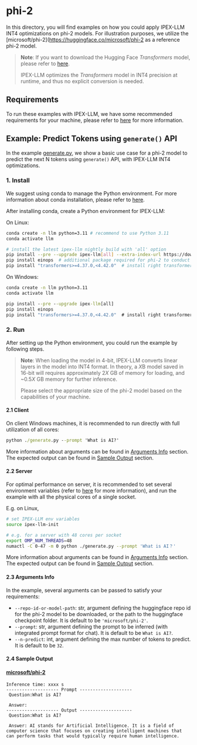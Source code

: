 # phi-2

In this directory, you will find examples on how you could apply IPEX-LLM INT4 optimizations on phi-2 models. For illustration purposes, we utilize the [microsoft/phi-2](https://huggingface.co/microsoft/phi-2 as a reference phi-2 model.

> **Note**: If you want to download the Hugging Face *Transformers* model, please refer to [here](https://huggingface.co/docs/hub/models-downloading#using-git).
>
> IPEX-LLM optimizes the *Transformers* model in INT4 precision at runtime, and thus no explicit conversion is needed.

## Requirements
To run these examples with IPEX-LLM, we have some recommended requirements for your machine, please refer to [here](../README.md#recommended-requirements) for more information.

## Example: Predict Tokens using `generate()` API
In the example [generate.py](./generate.py), we show a basic use case for a phi-2 model to predict the next N tokens using `generate()` API, with IPEX-LLM INT4 optimizations.
### 1. Install
We suggest using conda to manage the Python environment. For more information about conda installation, please refer to [here](https://conda-forge.org/download/).

After installing conda, create a Python environment for IPEX-LLM:

On Linux:

```bash
conda create -n llm python=3.11 # recommend to use Python 3.11
conda activate llm

# install the latest ipex-llm nightly build with 'all' option
pip install --pre --upgrade ipex-llm[all] --extra-index-url https://download.pytorch.org/whl/cpu
pip install einops  # additional package required for phi-2 to conduct generation
pip install "transformers>=4.37.0,<4.42.0"  # install right transformers version
```
On Windows:

```cmd
conda create -n llm python=3.11
conda activate llm

pip install --pre --upgrade ipex-llm[all]
pip install einops
pip install "transformers>=4.37.0,<4.42.0"  # install right transformers version
```

### 2. Run
After setting up the Python environment, you could run the example by following steps.

> **Note**: When loading the model in 4-bit, IPEX-LLM converts linear layers in the model into INT4 format. In theory, a *X*B model saved in 16-bit will requires approximately 2*X* GB of memory for loading, and ~0.5*X* GB memory for further inference.
>
> Please select the appropriate size of the phi-2 model based on the capabilities of your machine.

#### 2.1 Client
On client Windows machines, it is recommended to run directly with full utilization of all cores:
```cmd
python ./generate.py --prompt 'What is AI?'
```
More information about arguments can be found in [Arguments Info](#23-arguments-info) section. The expected output can be found in [Sample Output](#24-sample-output) section.

#### 2.2 Server
For optimal performance on server, it is recommended to set several environment variables (refer to [here](../README.md#best-known-configuration-on-linux) for more information), and run the example with all the physical cores of a single socket.

E.g. on Linux,
```bash
# set IPEX-LLM env variables
source ipex-llm-init

# e.g. for a server with 48 cores per socket
export OMP_NUM_THREADS=48
numactl -C 0-47 -m 0 python ./generate.py --prompt 'What is AI？'
```
More information about arguments can be found in [Arguments Info](#23-arguments-info) section. The expected output can be found in [Sample Output](#24-sample-output) section.

#### 2.3 Arguments Info
In the example, several arguments can be passed to satisfy your requirements:

- `--repo-id-or-model-path`: str, argument defining the huggingface repo id for the phi-2 model to be downloaded, or the path to the huggingface checkpoint folder. It is default to be `'microsoft/phi-2'`.
- `--prompt`: str, argument defining the prompt to be inferred (with integrated prompt format for chat). It is default to be `What is AI?`.
- `--n-predict`: int, argument defining the max number of tokens to predict. It is default to be `32`.

#### 2.4 Sample Output
#### [microsoft/phi-2](https://huggingface.co/microsoft/phi-2)
```log
Inference time: xxxx s
-------------------- Prompt --------------------
 Question:What is AI?

 Answer:
-------------------- Output --------------------
 Question:What is AI?

 Answer: AI stands for Artificial Intelligence. It is a field of computer science that focuses on creating intelligent machines that can perform tasks that would typically require human intelligence.

```